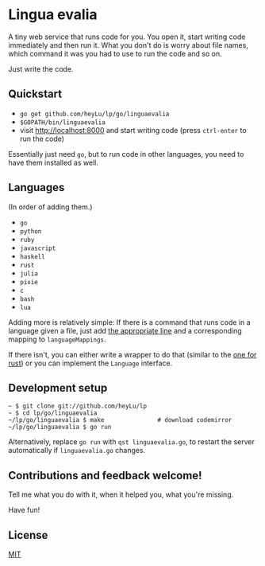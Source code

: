 # Lingua evalia

A tiny web service that runs code for you. You open it, start writing code
immediately and then run it. What you don't do is worry about file names,
which command it was you had to use to run the code and so on.

Just write the code.

## Quickstart

* `go get github.com/heyLu/lp/go/linguaevalia`
* `$GOPATH/bin/linguaevalia`
* visit <http://localhost:8000> and start writing code (press `ctrl-enter`
    to run the code)

Essentially just need `go`, but to run code in other languages, you need
to have them installed as well.

## Languages

(In order of adding them.)

- `go`
- `python`
- `ruby`
- `javascript`
- `haskell`
- `rust`
- `julia`
- `pixie`
- `c`
- `bash`
- `lua`

Adding more is relatively simple: If there is a command that runs code in
a language given a file, just add [the appropriate line](./linguaevalia.go#L40-L47)
and a corresponding mapping to `languageMappings`.

If there isn't, you can either write a wrapper to do that (similar to the
[one for rust](./bin/run-rust)) or you can implement the `Language`
interface.

## Development setup

```
~ $ git clone git://github.com/heyLu/lp
~ $ cd lp/go/linguaevalia
~/lp/go/linguaevalia $ make               # download codemirror
~/lp/go/linguaevalia $ go run
```

Alternatively, replace `go run` with `qst linguaevalia.go`, to restart
the server automatically if `linguaevalia.go` changes.

## Contributions and feedback welcome!

Tell me what you do with it, when it helped you, what you're missing.

Have fun!

## License

[MIT](./LICENSE)
